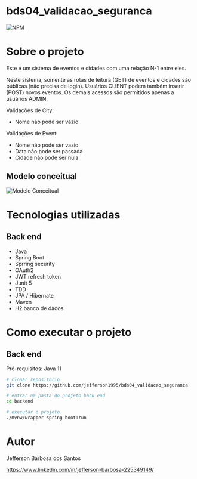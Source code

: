 # bds04_validacao_seguranca

[![NPM](https://img.shields.io/npm/l/react)](https://github.com/jefferson1995/bds04_validacao_seguranca/blob/main/LICENSE.txt) 

# Sobre o projeto

Este é um sistema de eventos e cidades com uma relação N-1 entre eles. 

Neste sistema, somente as rotas de leitura (GET) de eventos e cidades são públicas (não precisa de login). Usuários CLIENT podem também inserir (POST) novos eventos. Os demais acessos são permitidos apenas a usuários ADMIN.

Validações de City:
-	Nome não pode ser vazio

Validações de Event:
-	Nome não pode ser vazio
-	Data não pode ser passada
-	Cidade não pode ser nula


## Modelo conceitual
![Modelo Conceitual](https://github.com/jefferson1995/bds04_validacao_seguranca/blob/main/Assets/diagrama.png)


# Tecnologias utilizadas
## Back end

- Java
- Spring Boot
- Sprring security
- OAuth2
- JWT refresh token
- Junit 5
- TDD
- JPA / Hibernate
- Maven
- H2 banco de dados


# Como executar o projeto

## Back end
Pré-requisitos: Java 11

```bash
# clonar repositório
git clone https://github.com/jefferson1995/bds04_validacao_seguranca

# entrar na pasta do projeto back end
cd backend

# executar o projeto
./mvnw/wrapper spring-boot:run
```



# Autor

Jefferson Barbosa dos Santos

https://www.linkedin.com/in/jefferson-barbosa-225349149/
